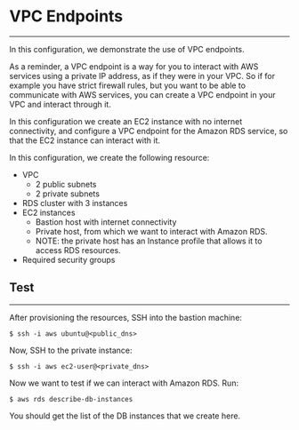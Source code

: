 # VPC Endpoints
---

In this configuration, we demonstrate the use of VPC endpoints.

As a reminder, a VPC endpoint is a way for you to interact with AWS services
using a private IP address, as if they were in your VPC. So if for example you have
strict firewall rules, but you want to be able to communicate with AWS services, you can
create a VPC endpoint in your VPC and interact through it.

In this configuration we create an EC2 instance with no internet connectivity, and configure
a VPC endpoint for the Amazon RDS service, so that the EC2 instance can interact with it.

In this configuration, we create the following resource:
* VPC
    * 2 public subnets
    * 2 private subnets
* RDS cluster with 3 instances
* EC2 instances
    * Bastion host with internet connectivity
    * Private host, from which we want to interact with Amazon RDS.
    * NOTE: the private host has an Instance profile that allows it to access RDS resources.
* Required security groups


## Test
---
After provisioning the resources, SSH into the bastion machine:

```
$ ssh -i aws ubuntu@<public_dns>
```

Now, SSH to the private instance:
```
$ ssh -i aws ec2-user@<private_dns>
```

Now we want to test if we can interact with Amazon RDS. Run:
```
$ aws rds describe-db-instances 
```

You should get the list of the DB instances that we create here.

